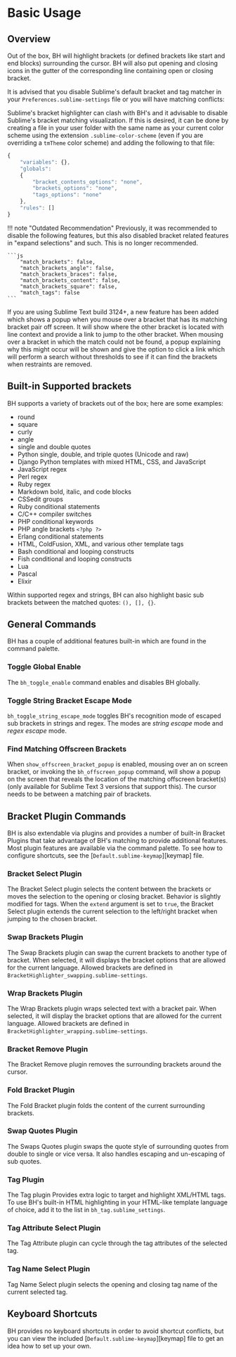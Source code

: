 # Basic Usage

## Overview

Out of the box, BH will highlight brackets (or defined brackets like start and end blocks) surrounding the cursor.  BH
will also put opening and closing icons in the gutter of the corresponding line containing open or closing bracket.

It is advised that you disable Sublime's default bracket and tag matcher in your `Preferences.sublime-settings` file or
you will have matching conflicts:

Sublime's bracket highlighter can clash with BH's and it advisable to disable Sublime's bracket matching visualization.
If this is desired, it can be done by creating a file in your user folder with the same name as your current color
scheme using the extension `.sublime-color-scheme` (even if you are overriding a `tmTheme` color scheme) and adding the
following to that file:

```js
{
    "variables": {},
    "globals":
    {
        "bracket_contents_options": "none",
        "brackets_options": "none",
        "tags_options": "none"
    },
    "rules": []
}
```

!!! note "Outdated Recommendation"
    Previously, it was recommended to disable the following features, but this also disabled bracket related features
    in "expand selections" and such. This is no longer recommended.

    ```js
        "match_brackets": false,
        "match_brackets_angle": false,
        "match_brackets_braces": false,
        "match_brackets_content": false,
        "match_brackets_square": false,
        "match_tags": false
    ```

If you are using Sublime Text build 3124+, a new feature has been added which shows a popup when you mouse over a
bracket that has its matching bracket pair off screen.  It will show where the other bracket is located with line
context and provide a link to jump to the other bracket.  When mousing over a bracket in which the match could not be
found, a popup explaining why this might occur will be shown and give the option to click a link which will perform a
search without thresholds to see if it can find the brackets when restraints are removed.

## Built-in Supported brackets

BH supports a variety of brackets out of the box; here are some examples:

- round
- square
- curly
- angle
- single and double quotes
- Python single, double, and triple quotes (Unicode and raw)
- Django Python templates with mixed HTML, CSS, and JavaScript
- JavaScript regex
- Perl regex
- Ruby regex
- Markdown bold, italic, and code blocks
- CSSedit groups
- Ruby conditional statements
- C/C++ compiler switches
- PHP conditional keywords
- PHP angle brackets `<?php ?>`
- Erlang conditional statements
- HTML, ColdFusion, XML, and various other template tags
- Bash conditional and looping constructs
- Fish conditional and looping constructs
- Lua
- Pascal
- Elixir

Within supported regex and strings, BH can also highlight basic sub brackets between the matched quotes: `(), [], {}`.

## General Commands

BH has a couple of additional features built-in which are found in the command palette.

### Toggle Global Enable

The `bh_toggle_enable` command enables and disables BH globally.

### Toggle String Bracket Escape Mode

`bh_toggle_string_escape_mode` toggles BH's recognition mode of escaped sub brackets in strings and regex.  The modes
are *string escape* mode and *regex escape* mode.

### Find Matching Offscreen Brackets

When `show_offscreen_bracket_popup` is enabled, mousing over an on screen bracket, or invoking the `bh_offscreen_popup`
command, will show a popup on the screen that reveals the location of the matching offscreen bracket(s) (only available
for Sublime Text 3 versions that support this).  The cursor needs to be between a matching pair of brackets.

## Bracket Plugin Commands

BH is also extendable via plugins and provides a number of built-in Bracket Plugins that take advantage of BH's matching
to provide additional features.  Most plugin features are available via the command palette.  To see how to configure
shortcuts, see the [`Default.sublime-keymap`][keymap] file.

### Bracket Select Plugin

The Bracket Select plugin selects the content between the brackets or moves the selection to the opening or closing
bracket.  Behavior is slightly modified for tags.  When the `extend` argument is set to `true`, the Bracket Select
plugin extends the current selection to the left/right bracket when jumping to the chosen bracket.

### Swap Brackets Plugin

The Swap Brackets plugin can swap the current brackets to another type of bracket.  When selected, it will displays the
bracket options that are allowed for the current language.  Allowed brackets are defined in `BracketHighlighter_swapping.sublime-settings`.

### Wrap Brackets Plugin

The Wrap Brackets plugin wraps selected text with a bracket pair.  When selected, it will display the bracket options
that are allowed for the current language.  Allowed brackets are defined in `BracketHighlighter_wrapping.sublime-settings`.

### Bracket Remove Plugin

The Bracket Remove plugin removes the surrounding brackets around the cursor.

### Fold Bracket Plugin

The Fold Bracket plugin folds the content of the current surrounding brackets.

### Swap Quotes Plugin

The Swaps Quotes plugin swaps the quote style of surrounding quotes from double to single or vice versa.  It also
handles escaping and un-escaping of sub quotes.

### Tag Plugin

The Tag plugin Provides extra logic to target and highlight XML/HTML tags.  To use BH's built-in HTML highlighting in
your HTML-like template language of choice, add it to the list in `bh_tag.sublime_settings`.

### Tag Attribute Select Plugin

The Tag Attribute plugin can cycle through the tag attributes of the selected tag.

### Tag Name Select Plugin

Tag Name Select plugin selects the opening and closing tag name of the current selected tag.

## Keyboard Shortcuts

BH provides no keyboard shortcuts in order to avoid shortcut conflicts, but you can view the included
[`Default.sublime-keymap`][keymap] file to get an idea how to set up your own.
